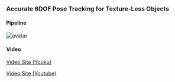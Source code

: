 

### Accurate 6DOF Pose Tracking for Texture-Less Objects

#### Pipeline

![avatar](https://tongjiseemct.github.io/Projects/objectpose/objectpose_pipeline_1.png)

#### Video

[Video Site (Youku)](https://v.youku.com/v_show/id_XNDM5NTc1ODA5Mg==.html?spm=a2h3j.8428770.3416059.1)

[Video Site (Youtube)](https://www.youtube.com/watch?v=qznbkFL2Sqk&feature=youtu.be)